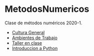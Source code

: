 # MetodosNumericos
Clase de métodos numéricos 2020-1. 

* [Cultura General](https://github.com/TinaValeSierraL/MetodosNumericos/blob/master/Cuadernos/CulturaGeneral.ipynb)
* [Ambientes de Trabajo](https://github.com/TinaValeSierraL/MetodosNumericos/blob/master/Cuadernos/AmbientesTrabajo.ipynb)
* [Taller en clase](https://github.com/TinaValeSierraL/MetodosNumericos/blob/master/Tareas/TrabajoEnClase.ipynb)
* [Introduccion a Python](https://github.com/TinaValeSierraL/MetodosNumericos/blob/master/Cuadernos/IntroduccionPython.ipynb)



